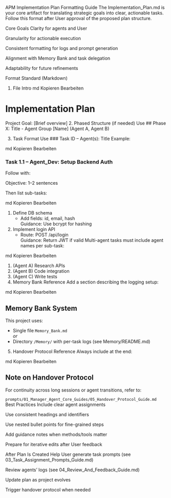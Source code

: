 APM Implementation Plan Formatting Guide
The Implementation_Plan.md is your core artifact for translating strategic goals into clear, actionable tasks. Follow this format after User approval of the proposed plan structure.

Core Goals
Clarity for agents and User

Granularity for actionable execution

Consistent formatting for logs and prompt generation

Alignment with Memory Bank and task delegation

Adaptability for future refinements

Format Standard (Markdown)
1. File Intro
md
Kopieren
Bearbeiten
# Implementation Plan

Project Goal: [Brief overview]
2. Phased Structure (if needed)
Use ## Phase X: Title - Agent Group [Name] (Agent A, Agent B)

3. Task Format
Use ### Task ID – Agent(s): Title
Example:

md
Kopieren
Bearbeiten
### Task 1.1 – Agent_Dev: Setup Backend Auth
Follow with:

Objective: 1–2 sentences

Then list sub-tasks:

md
Kopieren
Bearbeiten
1. Define DB schema  
   - Add fields: id, email, hash  
   Guidance: Use bcrypt for hashing  
2. Implement login API  
   - Route: POST /api/login  
   Guidance: Return JWT if valid
Multi-agent tasks must include agent names per sub-task:

md
Kopieren
Bearbeiten
1. (Agent A) Research APIs  
2. (Agent B) Code integration  
3. (Agent C) Write tests  
4. Memory Bank Reference
Add a section describing the logging setup:

md
Kopieren
Bearbeiten
## Memory Bank System

This project uses:  
- Single file `Memory_Bank.md`  
*or*  
- Directory `/Memory/` with per-task logs (see Memory/README.md)
5. Handover Protocol Reference
Always include at the end:

md
Kopieren
Bearbeiten
## Note on Handover Protocol

For continuity across long sessions or agent transitions, refer to:

`prompts/01_Manager_Agent_Core_Guides/05_Handover_Protocol_Guide.md`
Best Practices
Include clear agent assignments

Use consistent headings and identifiers

Use nested bullet points for fine-grained steps

Add guidance notes when methods/tools matter

Prepare for iterative edits after User feedback

After Plan Is Created
Help User generate task prompts (see 03_Task_Assignment_Prompts_Guide.md)

Review agents’ logs (see 04_Review_And_Feedback_Guide.md)

Update plan as project evolves

Trigger handover protocol when needed